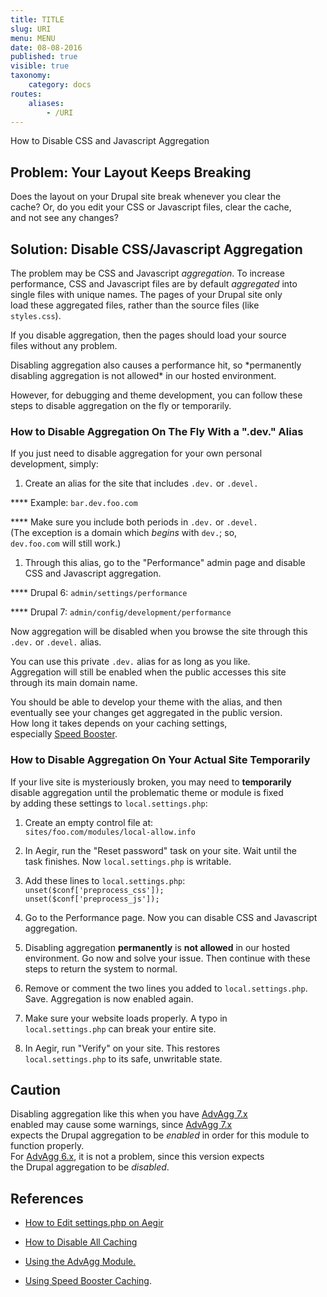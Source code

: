 ```yaml
---
title: TITLE
slug: URI
menu: MENU
date: 08-08-2016
published: true
visible: true
taxonomy:
    category: docs
routes:
    aliases:
        - /URI
---
```

How to Disable CSS and Javascript Aggregation

Problem: Your Layout Keeps Breaking
-----------------------------------

Does the layout on your Drupal site break whenever you clear the\
cache? Or, do you edit your CSS or Javascript files, clear the cache,\
and not see any changes?

Solution: Disable CSS/Javascript Aggregation
--------------------------------------------

The problem may be CSS and Javascript *aggregation*. To increase\
performance, CSS and Javascript files are by default *aggregated* into\
single files with unique names. The pages of your Drupal site only\
load these aggregated files, rather than the source files (like\
`styles.css`).

If you disable aggregation, then the pages should load your source\
files without any problem.

Disabling aggregation also causes a performance hit, so \*permanently\
disabling aggregation is not allowed\* in our hosted environment.

However, for debugging and theme development, you can follow these\
steps to disable aggregation on the fly or temporarily.

### How to Disable Aggregation On The Fly With a ".dev." Alias

If you just need to disable aggregation for your own personal\
development, simply:

1.  Create an alias for the site that includes `.dev.` or `.devel.`

**** Example: `bar.dev.foo.com`

**** Make sure you include both periods in `.dev.` or `.devel.`\
(The exception is a domain which *begins* with `dev.`; so,\
`dev.foo.com` will still work.)

1.  Through this alias, go to the "Performance" admin page and disable\
    CSS and Javascript aggregation.

**** Drupal 6: `admin/settings/performance`

**** Drupal 7: `admin/config/development/performance`

Now aggregation will be disabled when you browse the site through this\
`.dev.` or `.devel.` alias.

You can use this private `.dev.` alias for as long as you like.\
Aggregation will still be enabled when the public accesses this site\
through its main domain name.

You should be able to develop your theme with the alias, and then\
eventually see your changes get aggregated in the public version.\
How long it takes depends on your caching settings,\
especially [Speed Booster](cache-speed-booster).

### How to Disable Aggregation On Your Actual Site Temporarily

If your live site is mysteriously broken, you may need to
**temporarily**\
disable aggregation until the problematic theme or module is fixed\
by adding these settings to `local.settings.php`:

1.  Create an empty control file at:\
    `sites/foo.com/modules/local-allow.info`

1.  In Aegir, run the "Reset password" task on your site. Wait until
    the\
    task finishes. Now `local.settings.php` is writable.

1.  Add these lines to `local.settings.php`:\
    `unset($conf['preprocess_css']);`\
    `unset($conf['preprocess_js']);`

1.  Go to the Performance page. Now you can disable CSS and
    Javascript aggregation.

1.  Disabling aggregation **permanently** is **not allowed** in our
    hosted\
    environment. Go now and solve your issue. Then continue with these\
    steps to return the system to normal.

1.  Remove or comment the two lines you added to `local.settings.php`.\
    Save. Aggregation is now enabled again.

1.  Make sure your website loads properly. A typo in\
    `local.settings.php` can break your entire site.

1.  In Aegir, run "Verify" on your site. This restores\
    `local.settings.php` to its safe, unwritable state.

Caution
-------

Disabling aggregation like this when you have [AdvAgg
7.x](module-advagg)\
enabled may cause some warnings, since [AdvAgg 7.x](module-advagg)\
expects the Drupal aggregation to be *enabled* in order for this module
to function properly.\
For [AdvAgg 6.x](module-advagg), it is not a problem, since this version
expects\
the Drupal aggregation to be *disabled*.

References
----------

-   [How to Edit settings.php on Aegir](edit-settings-php)

-   [How to Disable All Caching](cache-disable-all)

-   [Using the AdvAgg Module.](module-advagg)

-   [Using Speed Booster Caching](cache-speed-booster).

